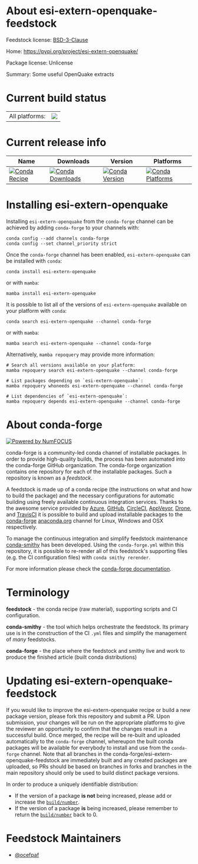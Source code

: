 About esi-extern-openquake-feedstock
====================================

Feedstock license: [BSD-3-Clause](https://github.com/conda-forge/esi-extern-openquake-feedstock/blob/main/LICENSE.txt)

Home: https://pypi.org/project/esi-extern-openquake/

Package license: Unlicense

Summary: Some useful OpenQuake extracts

Current build status
====================


<table><tr><td>All platforms:</td>
    <td>
      <a href="https://dev.azure.com/conda-forge/feedstock-builds/_build/latest?definitionId=18031&branchName=main">
        <img src="https://dev.azure.com/conda-forge/feedstock-builds/_apis/build/status/esi-extern-openquake-feedstock?branchName=main">
      </a>
    </td>
  </tr>
</table>

Current release info
====================

| Name | Downloads | Version | Platforms |
| --- | --- | --- | --- |
| [![Conda Recipe](https://img.shields.io/badge/recipe-esi--extern--openquake-green.svg)](https://anaconda.org/conda-forge/esi-extern-openquake) | [![Conda Downloads](https://img.shields.io/conda/dn/conda-forge/esi-extern-openquake.svg)](https://anaconda.org/conda-forge/esi-extern-openquake) | [![Conda Version](https://img.shields.io/conda/vn/conda-forge/esi-extern-openquake.svg)](https://anaconda.org/conda-forge/esi-extern-openquake) | [![Conda Platforms](https://img.shields.io/conda/pn/conda-forge/esi-extern-openquake.svg)](https://anaconda.org/conda-forge/esi-extern-openquake) |

Installing esi-extern-openquake
===============================

Installing `esi-extern-openquake` from the `conda-forge` channel can be achieved by adding `conda-forge` to your channels with:

```
conda config --add channels conda-forge
conda config --set channel_priority strict
```

Once the `conda-forge` channel has been enabled, `esi-extern-openquake` can be installed with `conda`:

```
conda install esi-extern-openquake
```

or with `mamba`:

```
mamba install esi-extern-openquake
```

It is possible to list all of the versions of `esi-extern-openquake` available on your platform with `conda`:

```
conda search esi-extern-openquake --channel conda-forge
```

or with `mamba`:

```
mamba search esi-extern-openquake --channel conda-forge
```

Alternatively, `mamba repoquery` may provide more information:

```
# Search all versions available on your platform:
mamba repoquery search esi-extern-openquake --channel conda-forge

# List packages depending on `esi-extern-openquake`:
mamba repoquery whoneeds esi-extern-openquake --channel conda-forge

# List dependencies of `esi-extern-openquake`:
mamba repoquery depends esi-extern-openquake --channel conda-forge
```


About conda-forge
=================

[![Powered by
NumFOCUS](https://img.shields.io/badge/powered%20by-NumFOCUS-orange.svg?style=flat&colorA=E1523D&colorB=007D8A)](https://numfocus.org)

conda-forge is a community-led conda channel of installable packages.
In order to provide high-quality builds, the process has been automated into the
conda-forge GitHub organization. The conda-forge organization contains one repository
for each of the installable packages. Such a repository is known as a *feedstock*.

A feedstock is made up of a conda recipe (the instructions on what and how to build
the package) and the necessary configurations for automatic building using freely
available continuous integration services. Thanks to the awesome service provided by
[Azure](https://azure.microsoft.com/en-us/services/devops/), [GitHub](https://github.com/),
[CircleCI](https://circleci.com/), [AppVeyor](https://www.appveyor.com/),
[Drone](https://cloud.drone.io/welcome), and [TravisCI](https://travis-ci.com/)
it is possible to build and upload installable packages to the
[conda-forge](https://anaconda.org/conda-forge) [anaconda.org](https://anaconda.org/)
channel for Linux, Windows and OSX respectively.

To manage the continuous integration and simplify feedstock maintenance
[conda-smithy](https://github.com/conda-forge/conda-smithy) has been developed.
Using the ``conda-forge.yml`` within this repository, it is possible to re-render all of
this feedstock's supporting files (e.g. the CI configuration files) with ``conda smithy rerender``.

For more information please check the [conda-forge documentation](https://conda-forge.org/docs/).

Terminology
===========

**feedstock** - the conda recipe (raw material), supporting scripts and CI configuration.

**conda-smithy** - the tool which helps orchestrate the feedstock.
                   Its primary use is in the construction of the CI ``.yml`` files
                   and simplify the management of *many* feedstocks.

**conda-forge** - the place where the feedstock and smithy live and work to
                  produce the finished article (built conda distributions)


Updating esi-extern-openquake-feedstock
=======================================

If you would like to improve the esi-extern-openquake recipe or build a new
package version, please fork this repository and submit a PR. Upon submission,
your changes will be run on the appropriate platforms to give the reviewer an
opportunity to confirm that the changes result in a successful build. Once
merged, the recipe will be re-built and uploaded automatically to the
`conda-forge` channel, whereupon the built conda packages will be available for
everybody to install and use from the `conda-forge` channel.
Note that all branches in the conda-forge/esi-extern-openquake-feedstock are
immediately built and any created packages are uploaded, so PRs should be based
on branches in forks and branches in the main repository should only be used to
build distinct package versions.

In order to produce a uniquely identifiable distribution:
 * If the version of a package **is not** being increased, please add or increase
   the [``build/number``](https://docs.conda.io/projects/conda-build/en/latest/resources/define-metadata.html#build-number-and-string).
 * If the version of a package **is** being increased, please remember to return
   the [``build/number``](https://docs.conda.io/projects/conda-build/en/latest/resources/define-metadata.html#build-number-and-string)
   back to 0.

Feedstock Maintainers
=====================

* [@ocefpaf](https://github.com/ocefpaf/)

